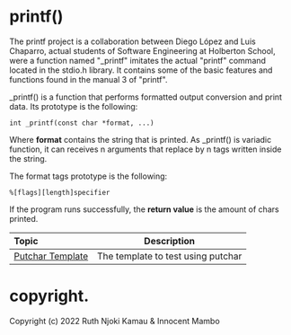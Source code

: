 # printf()
The printf project is a collaboration between Diego López and Luis Chaparro, actual students of Software Engineering at Holberton School, were a function named "_printf" imitates the actual "printf" command located in the stdio.h library. It contains some of the basic features and functions found in the manual 3 of "printf".

_printf() is a function that performs formatted output conversion and print data. Its prototype is the following:

	int _printf(const char *format, ...)

Where **format** contains the string that is printed. As _printf() is variadic function, it can receives n arguments that replace by n tags written inside the string.

The format tags prototype is the following:

	%[flags][length]specifier
	
If the program runs successfully, the **return value** is the amount of chars printed.

| Topic | Description |
| :--- | :---: |
| [Putchar Template](https://github.com/KakaInnocent/printf/blob/master/_putchar.c) | The template to test using putchar |
# copyright.
Copyright (c) 2022 Ruth Njoki Kamau & Innocent Mambo
